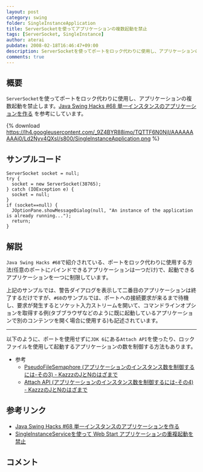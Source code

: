 ```yaml
---
layout: post
category: swing
folder: SingleInstanceApplication
title: ServerSocketを使ってアプリケーションの複数起動を禁止
tags: [ServerSocket, SingleInstance]
author: aterai
pubdate: 2008-02-18T16:46:47+09:00
description: ServerSocketを使ってポートをロック代わりに使用し、アプリケーションの複数起動を禁止します。
comments: true
---
```

## 概要
`ServerSocket`を使ってポートをロック代わりに使用し、アプリケーションの複数起動を禁止します。[Java Swing Hacks #68 単一インスタンスのアプリケーションを作る](http://www.oreilly.co.jp/books/4873112788/toc.html) を参考にしています。

{% download https://lh4.googleusercontent.com/_9Z4BYR88imo/TQTTF6N0NjI/AAAAAAAAAj0/Ld2Nyv4QXsI/s800/SingleInstanceApplication.png %}

## サンプルコード
<pre class="prettyprint"><code>ServerSocket socket = null;
try {
  socket = new ServerSocket(38765);
} catch (IOException e) {
  socket = null;
}
if (socket==null) {
  JOptionPane.showMessageDialog(null, "An instance of the application is already running...");
  return;
}
</code></pre>

## 解説
`Java Swing Hacks #68`で紹介されている、ポートをロック代わりに使用する方法(任意のポートにバインドできるアプリケーションは一つだけ)で、起動できるアプリケーションを一つに制限しています。

上記のサンプルでは、警告ダイアログを表示して二番目のアプリケーションは終了するだけですが、`#68`のサンプルでは、ポートへの接続要求が来るまで待機し、要求が発生するとソケット入力ストリームを開いて、コマンドラインオプションを取得する例(タブブラウザなどのように既に起動しているアプリケーションで別のコンテンツを開く場合に使用する)も記述されています。

- - - -
以下のように、ポートを使用せずに`JDK 6`にある`Attach API`を使ったり、ロックファイルを使用して起動するアプリケーションの数を制御する方法もあります。

- 参考
    - [PseudoFileSemaphore (アプリケーションのインスタンス数を制御するには-その3) - KazzzのJとNのはざまで](http://d.hatena.ne.jp/Kazzz/20071218/p1)
    - [Attach API (アプリケーションのインスタンス数を制御するには-その4) - KazzzのJとNのはざまで](http://d.hatena.ne.jp/Kazzz/20071221/p1)

<!-- dummy comment line for breaking list -->

## 参考リンク
- [Java Swing Hacks #68 単一インスタンスのアプリケーションを作る](http://www.oreilly.co.jp/books/4873112788/toc.html)
- [SingleInstanceServiceを使って Web Start アプリケーションの重複起動を禁止](http://terai.xrea.jp/Swing/SingleInstanceService.html)

<!-- dummy comment line for breaking list -->

## コメント
